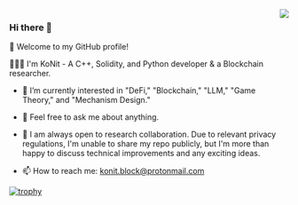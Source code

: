 <a href="https://github.com/KoNit-K">
  <!-- Change the `github-readme-stats.anuraghazra1.vercel.app` to `github-readme-stats.vercel.app`  -->
  <img align="right" src="https://github-readme-stats.vercel.app/api?username=KoNit-K&show_icons=true&show=reviews,discussions_started,discussions_answered,prs_merged,prs_merged_percentage" />
</a>

### Hi there 👋

🎉 Welcome to my GitHub profile!

👨🏻‍💻 I'm KoNit - A C++, Solidity, and Python developer & a Blockchain researcher.

- 🔭 I’m currently interested in "DeFi," "Blockchain," "LLM," "Game Theory," and "Mechanism Design."
  
- 💬 Feel free to ask me about anything.
  
- 👯 I am always open to research collaboration. Due to relevant privacy regulations, I'm unable to share my repo publicly, but I'm more than happy to discuss technical improvements and any exciting ideas.
  
- 📫 How to reach me: [konit.block@protonmail.com](konit.block@protonmail.com)

[![trophy](https://github-profile-trophy.vercel.app/?username=KoNit-K&theme=chalk)](https://github.com/ryo-ma/github-profile-trophy)
<!--
**KoNit/KoNit** is a ✨ _special_ ✨ repository because its `README.md` (this file) appears on your GitHub profile.

Here are some ideas to get you started:

- 🔭 I’m currently working on ...
- 🌱 I’m currently learning ...
- 👯 I’m looking to collaborate on ...
- 🤔 I’m looking for help with ...
- 💬 Ask me about ...
- 📫 How to reach me: ...
- 😄 Pronouns: ...
- ⚡ Fun fact: ...
-->
